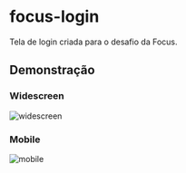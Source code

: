 # focus-login
Tela de login criada para o desafio da Focus.

## Demonstração

### Widescreen
![widescreen](https://user-images.githubusercontent.com/20730349/200027782-e4447ed2-46d7-49cd-8078-c21cf6055195.png)

### Mobile
![mobile](https://user-images.githubusercontent.com/20730349/200027805-74b8e5eb-6c88-414a-98e0-bb23cce1ef0e.png)
